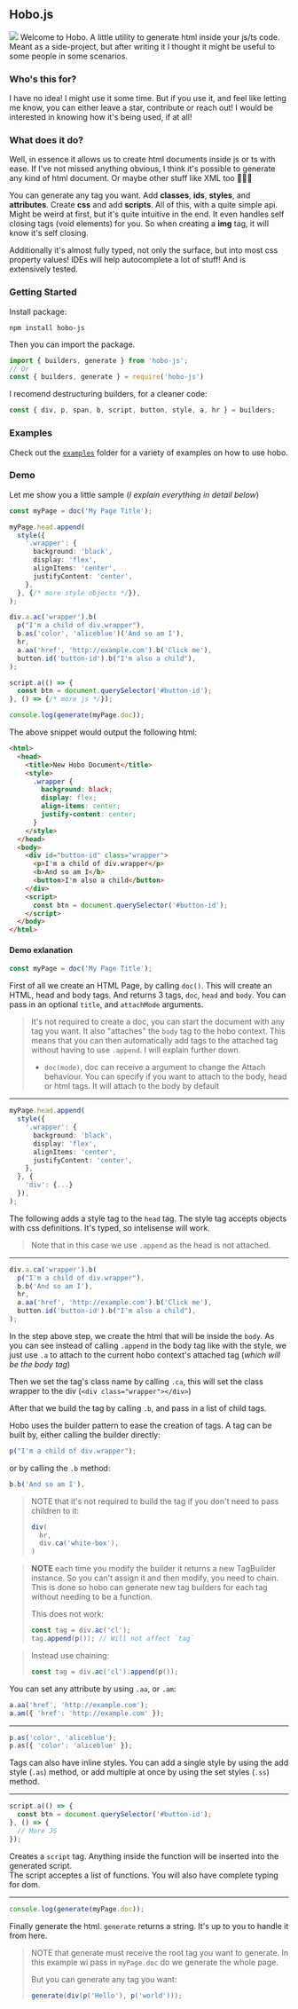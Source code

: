 ## Hobo.js
![](./hobo-header.png)
Welcome to Hobo. A little utility to generate html inside your js/ts code. Meant as a side-project, but after writing it I thought it might be useful to some people in some scenarios.


### Who's this for?

I have no idea! I might use it some time. But if you use it, and feel like letting me know, you can either leave a star, contribute or reach out! I would be interested in knowing how it's being used, if at all!

### What does it do?

Well, in essence it allows us to create html documents inside js or ts with ease. If I've not missed anything obvious, I think it's possible to generate any kind of html document. Or maybe other stuff like XML too 🤷🏻‍♂️

You can generate any tag you want. Add **classes**, **ids**, **styles**, and **attributes**. Create **css** and add **scripts**. All of this, with a quite simple api. Might be weird at first, but it's quite intuitive in the end. It even handles self closing tags (void elements) for you. So when creating a **img** tag, it will know it's self closing.

Additionally it's almost fully typed, not only the surface, but into most css property values! IDEs will help autocomplete a lot of stuff! And is extensively tested.

### Getting Started
Install package: 

```
npm install hobo-js
```

Then you  can import the package. 

```ts
import { builders, generate } from 'hobo-js';
// Or
const { builders, generate } = require('hobo-js')
```

I recomend destructuring builders, for a cleaner code:

```ts
const { div, p, span, b, script, button, style, a, hr } = builders;
```

### Examples

Check out the [`examples`](/examples) folder for a variety of examples on how to use hobo.

### Demo

Let me show you a little sample (_I explain everything in detail below_)

```ts
const myPage = doc('My Page Title');

myPage.head.append(
  style({
    '.wrapper': {
      background: 'black',
      display: 'flex',
      alignItems: 'center',
      justifyContent: 'center',
    },
  }, {/* more style objects */}),
);

div.a.ac('wrapper').b(
  p("I'm a child of div.wrapper"),
  b.as('color', 'aliceblue')('And so am I'),
  hr,
  a.aa('href', 'http://example.com').b('Click me'),
  button.id('button-id').b("I'm also a child"),
);

script.a(() => {
  const btn = document.querySelector('#button-id');
}, () => {/* more js */});

console.log(generate(myPage.doc));
```

The above snippet would output the following html:
```html
<html>
  <head>
    <title>New Hobo Document</title>
    <style>
      .wrapper {
        background: black;
        display: flex;
        align-items: center;
        justify-content: center;
      }
    </style>
  </head>
  <body>
    <div id="button-id" class="wrapper">
      <p>I'm a child of div.wrapper</p>
      <b>And so am I</b>
      <button>I'm also a child</button>
    </div>
    <script>
      const btn = document.querySelector('#button-id');
    </script>
  </body>
</html>
```

#### Demo exlanation

```ts
const myPage = doc('My Page Title');
```

First of all we create an HTML Page, by calling `doc()`. This will create an HTML, head and body tags. And returns 3 tags, `doc`, `head` and `body`. You can pass in an optional `title`, and `attachMode` arguments.

> It's not required to create a doc, you can start the document with any tag you want.
> It also "attaches" the `body` tag to the hobo context. This means that you can then automatically add tags to the attached tag without having to use `.append`. I will explain further down.
> * `doc(mode)`, doc can receive a argument to change the Attach behaviour. You can specify if you want to attach to the body, head or html tags. It will attach to the body by default

----

```ts
myPage.head.append(
  style({
    '.wrapper': {
      background: 'black',
      display: 'flex',
      alignItems: 'center',
      justifyContent: 'center',
    },
  }, {
    'div': {...}
  }),
);
```

The following adds a style tag to the `head` tag. The style tag accepts objects with css definitions. It's typed, so intelisense will work.

> Note that in this case we use `.append` as the head is not attached.

----

```ts
div.a.ca('wrapper').b(
  p("I'm a child of div.wrapper"),
  b.b('And so am I'),
  hr,
  a.aa('href', 'http://example.com').b('Click me'),
  button.id('button-id').b("I'm also a child"),
);
```

In the step above step, we create the html that will be inside the `body`. As you can see instead of calling `.append` in the body tag like with the style, we just use `.a` to attach to the current hobo context's attached tag (_which will be the body tag_)

Then we set the tag's class name by calling `.ca`, this will set the class wrapper to the div (`<div class="wrapper"></div>`)

After that we build the tag by calling `.b`, and pass in a list of child tags.

Hobo uses the builder pattern to ease the creation of tags. A tag can be built by, either calling the builder directly:
```ts
p("I'm a child of div.wrapper");
```
or by calling the `.b` method:
```ts
b.b('And so am I'),
```

> NOTE that it's not required to build the tag if you don't need to pass children to it:
> ```ts 
> div(
>   hr,
>   div.ca('white-box'), 
> )
> ```

> **NOTE** each time you modify the builder it returns a new TagBuilder instance. 
> So you can't assign it and then modify, you need to chain. 
> This is done so hobo can generate new tag builders for each tag without needing to be a function.
> 
> This does not work:
> ```ts 
> const tag = div.ac('cl');
> tag.append(p()); // Will not affect `tag`
> ```

> Instead use chaining:
> ```ts 
> const tag = div.ac('cl').append(p());
> ```

You can set any attribute by using `.aa`, or `.am`:
```ts
a.aa('href', 'http://example.com');
a.am({ 'href': 'http://example.com' });
```

----

```ts
p.as('color', 'aliceblue');
p.as({ 'color': 'aliceblue' });
```
Tags can also have inline styles. You can add a single style by using the add style (`.as`) method, or add multiple at once by using the set styles (`.ss`) method.

----

```ts
script.a(() => {
  const btn = document.querySelector('#button-id');
}, () => {
  // More JS
});
```

Creates a `script` tag. Anything inside the function will be inserted into the generated script.  
The script acceptes a list of functions. You will also have complete typing for dom.

----

```ts
console.log(generate(myPage.doc));
```

Finally generate the html. `generate` returns a string. It's up to you to handle it from here. 

> NOTE that generate must receive the root tag you want to generate. 
> In this example wi pass in `myPage.doc` do we generate the whole page.
>
> But you can generate any tag you want:
> ```ts
> generate(div(p('Hello'), p('world')));
> ```

